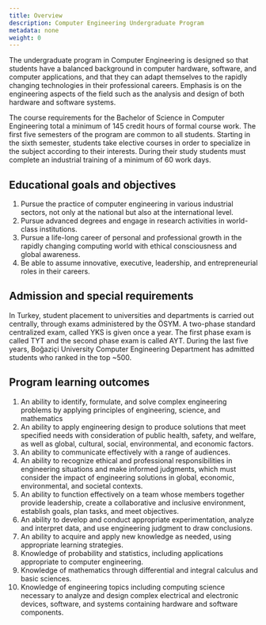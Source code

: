 ```yaml
---
title: Overview
description: Computer Engineering Undergraduate Program
metadata: none
weight: 0
---
```


The undergraduate program in Computer Engineering is designed so that students
have a balanced background in computer hardware, software, and computer
applications, and that they can adapt themselves to the rapidly changing
technologies in their professional careers. Emphasis is on the engineering
aspects of the field such as the analysis and design of both hardware and
software systems.

The course requirements for the Bachelor of Science in Computer Engineering
total a minimum of 145 credit hours of formal course work. The first five
semesters of the program are common to all students. Starting in the sixth
semester, students take elective courses in order to specialize in the subject
according to their interests. During their study students must complete an
industrial training of a minimum of 60 work days.

## Educational goals and objectives

1. Pursue the practice of computer engineering in various industrial sectors,
   not only at the national but also at the international level.
2. Pursue advanced degrees and engage in research activities in world-class
   institutions.
3. Pursue a life-long career of personal and professional growth in the rapidly
   changing computing world with ethical consciousness and global awareness.
4. Be able to assume innovative, executive, leadership, and entrepreneurial
   roles in their careers.

## Admission and special requirements

In Turkey, student placement to universities and departments is carried out
centrally, through exams administered by the ÖSYM. A two-phase standard
centralized exam, called YKS is given once a year. The first phase exam is
called TYT and the second phase exam is called AYT. During the last five years,
Boğaziçi University Computer Engineering Department has admitted students who
ranked in the top ~500.

<!-- ## Acknowledgement of previous learning

If a student has already mastered the topics of any of the following courses:
  - CMPE 150: Introduction to Computing
  - MATH 101: Calculus I
  - PHYS 121: Introduction to Mechanics and Thermodynamics
  - CHEM 105: General Chemistry
They can take waiver examination(s) to be exempt from taking that course(s).
Upon receiving a successful grade in an exemption examination, the student earns
the associated credits without having to take the associated course.
-->

## Program learning outcomes

1. An ability to identify, formulate, and solve complex engineering problems by
   applying principles of engineering, science, and mathematics
2. An ability to apply engineering design to produce solutions that meet
   specified needs with consideration of public health, safety, and welfare, as
   well as global, cultural, social, environmental, and economic factors.
3. An ability to communicate effectively with a range of audiences.
4. An ability to recognize ethical and professional responsibilities in
   engineering situations and make informed judgments, which must consider the
   impact of engineering solutions in global, economic, environmental, and
   societal contexts.
5. An ability to function effectively on a team whose members together provide
   leadership, create a collaborative and inclusive environment, establish
   goals, plan tasks, and meet objectives.
6. An ability to develop and conduct appropriate experimentation, analyze and
   interpret data, and use engineering judgment to draw conclusions.
7. An ability to acquire and apply new knowledge as needed, using appropriate
   learning strategies.
8. Knowledge of probability and statistics, including applications appropriate
   to computer engineering.
9. Knowledge of mathematics through differential and integral calculus and basic
   sciences.
10. Knowledge of engineering topics including computing science necessary to
    analyze and design complex electrical and electronic devices, software, and
    systems containing hardware and software components.
